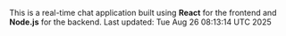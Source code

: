 This is a real-time chat application built using **React** for the frontend and **Node.js** for the backend.
Last updated: Tue Aug 26 08:13:14 UTC 2025
